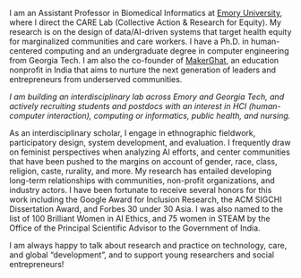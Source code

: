I am an Assistant Professor in Biomedical Informatics at [Emory University](https://med.emory.edu/departments/biomedical-informatics/index.html), where I direct the CARE Lab (Collective Action & Research for Equity). My research is on the design of data/AI-driven systems that target health equity for marginalized communities and care workers. I have a Ph.D. in human-centered computing and an undergraduate degree in computer engineering from Georgia Tech. I am also the co-founder of [MakerGhat](https://makerghat.org), an education nonprofit in India that aims to nurture the next generation of leaders and entrepreneurs from underserved communities. 

*I am building an interdisciplinary lab across Emory and Georgia Tech, and actively recruiting students and postdocs with an interest in HCI (human-computer interaction), computing or informatics, public health, and nursing.*

As an interdisciplinary scholar, I engage in ethnographic fieldwork, participatory design, system development, and evaluation. I frequently draw on feminist perspectives when analyzing AI efforts, and center communities that have been pushed to the margins on account of gender, race, class, religion, caste, rurality, and more. My research has entailed developing long-term relationships with communities, non-profit organizations, and industry actors. I have been fortunate to receive several honors for this work including the Google Award for Inclusion Research, the ACM SIGCHI Dissertation Award, and Forbes 30 under 30 Asia. I was also named to the list of 100 Brilliant Women in AI Ethics, and 75 women in STEAM by the Office of the Principal Scientific Advisor to the Government of India. 

I am always happy to talk about research and practice on technology, care, and global “development”, and to support young researchers and social entrepreneurs!